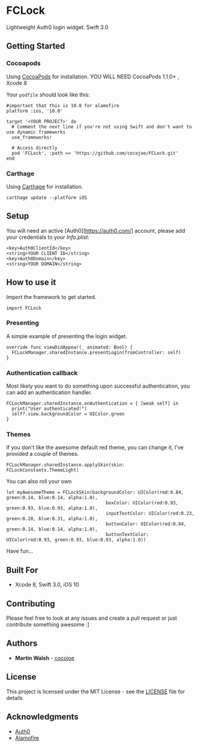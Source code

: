 # FCLock

Lightweight Auth0 login widget.  Swift 3.0

## Getting Started

### Cocoapods
Using [CocoaPods](https://cocoapods.org/) for installation.
YOU WILL NEED CocoaPods 1.1.0+ , Xcode 8

Your `podfile` should look like this:

```
#important that this is 10.0 for alamofire
platform :ios, '10.0'

target '<YOUR PROJECT>' do
  # Comment the next line if you're not using Swift and don't want to use dynamic frameworks
  use_frameworks!
  
  # Access directly
  pod 'FCLock', :path => 'https://github.com/cocojoe/FCLock.git'
end
```

### Carthage
Using [Carthage](https://github.com/Carthage/Carthage) for installation.

```
carthage update --platform iOS
```

## Setup

You will need an active [Auth0][https://auth0.com/] account, please add your credentials to your *Info.plist*:

```
<key>Auth0ClientId</key>
<string>YOUR CLIENT ID</string>
<key>Auth0Domain</key>
<string>YOUR DOMAIN</string>
```

## How to use it

Import the framework to get started.

```
import FCLock
```

### Presenting
A simple example of presenting the login widget.

```
override func viewDidAppear(_ animated: Bool) {
  FCLockManager.sharedInstance.presentLogin(fromController: self)
}
```

### Authentication callback
Most likely you want to do something upon successful authentication, you can add an authentication handler.

```
FCLockManager.sharedInstance.onAuthentication = { [weak self] in
  print("User authenticated!")
  self?.view.backgroundColor = UIColor.green
}
```

### Themes
If you don't like the awesome default red theme, you can change it, I've provided a couple of themes. 

```
FCLockManager.sharedInstance.applySkin(skin: FCLockConstants.ThemeLight)
```

You can also roll your own

```
let myAwesomeTheme = FCLockSkin(backgroundColor: UIColor(red:0.84, green:0.14, blue:0.14, alpha:1.0),
                                     boxColor: UIColor(red:0.93, green:0.93, blue:0.93, alpha:1.0),
                                     inputTextColor: UIColor(red:0.23, green:0.28, blue:0.31, alpha:1.0),
                                     buttonColor: UIColor(red:0.84, green:0.14, blue:0.14, alpha:1.0),
                                     buttonTextColor: UIColor(red:0.93, green:0.93, blue:0.93, alpha:1.0))
```

Have fun...

## Built For

* Xcode 8, Swift 3.0, iOS 10

## Contributing

Please feel free to look at any issues and create a pull request or just contribute something awesome :]

## Authors

* **Martin Walsh** - [cocojoe](https://github.com/cocojoe/)

## License

This project is licensed under the MIT License - see the [LICENSE](LICENSE) file for details

## Acknowledgments

* [Auth0](https://auth0.com/)
* [Alamofire](https://github.com/Alamofire/Alamofire)

